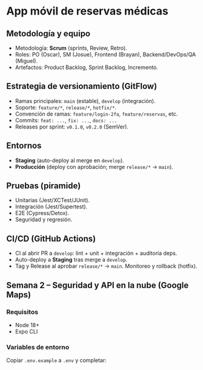 # App móvil de reservas médicas

## Metodología y equipo

- Metodología: **Scrum** (sprints, Review, Retro).
- Roles: PO (Oscar), SM (Josue), Frontend (Brayan), Backend/DevOps/QA (Miguel).
- Artefactos: Product Backlog, Sprint Backlog, Incremento.

## Estrategia de versionamiento (GitFlow)

- Ramas principales: `main` (estable), `develop` (integración).
- Soporte: `feature/*`, `release/*`, `hotfix/*`.
- Convención de ramas: `feature/login-2fa`, `feature/reservas`, etc.
- Commits: `feat: ...`, `fix: ...`, `docs: ...`
- Releases por sprint: `v0.1.0`, `v0.2.0` (SemVer).

## Entornos

- **Staging** (auto-deploy al merge en `develop`).
- **Producción** (deploy con aprobación; merge `release/*` → `main`).

## Pruebas (piramide)

- Unitarias (Jest/XCTest/JUnit).
- Integración (Jest/Supertest).
- E2E (Cypress/Detox).
- Seguridad y regresión.

## CI/CD (GitHub Actions)

- CI al abrir PR a `develop`: lint + unit + integración + auditoría deps.
- Auto-deploy a **Staging** tras merge a `develop`.
- Tag y Release al aprobar `release/*` → `main`. Monitoreo y rollback (hotfix).


## Semana 2 – Seguridad y API en la nube (Google Maps)

### Requisitos
- Node 18+
- Expo CLI

### Variables de entorno
Copiar `.env.example` a `.env` y completar:
